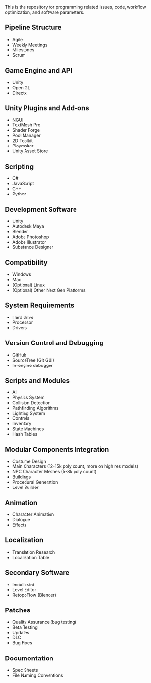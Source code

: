 This is the repository for programming related issues, code, workflow optimization, and software parameters.

## Pipeline Structure
- Agile
- Weekly Meetings 
- Milestones
- Scrum

## Game Engine and API
- Unity
- Open GL
- Directx

## Unity Plugins and Add-ons
- NGUI
- TextMesh Pro
- Shader Forge
- Pool Manager
- 2D Toolkit
- Playmaker
- Unity Asset Store

## Scripting
- C#
- JavaScript
- C++
- Python

## Development Software
- Unity
- Autodesk Maya
- Blender
- Adobe Photoshop
- Adobe Illustrator
- Substance Designer

## Compatibility
- Windows
- Mac
- (Optional) Linux
- (Optional) Other Next Gen Platforms

## System Requirements
- Hard drive
- Processor
- Drivers

## Version Control and Debugging
- GitHub
- SourceTree (Git GUI)
- In-engine debugger

## Scripts and Modules
- AI
- Physics System
- Collision Detection
- Pathfinding Algorithms
- Lighting System
- Controls
- Inventory
- State Machines
- Hash Tables

## Modular Components Integration
- Costume Design
- Main Characters (12-15k poly count, more on high res models)
- NPC Character Meshes (5-8k poly count)
- Buildings
- Procedural Generation
- Level Builder

## Animation
- Character Animation
- Dialogue
- Effects

## Localization
- Translation Research
- Localization Table

## Secondary Software
- Installer.ini
- Level Editor
- RetopoFlow (Blender)

## Patches
- Quality Assurance (bug testing)
- Beta Testing
- Updates
- DLC
- Bug Fixes

## Documentation
- Spec Sheets
- File Naming Conventions
